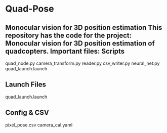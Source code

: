 # Quad-Pose
Monocular vision for 3D position estimation
This repository has the code for the project: Monocular vision for 3D position estimation of quadcopters.
Important files:
Scripts
----------
  quad_node.py
  camera_transform.py
  reader.py
  csv_writer.py
  neural_net.py
  quad_launch.launch

Launch Files
-------------
  quad_launch.launch
  
Config & CSV
------
  pixel_pose.csv
  camera_cal.yaml
  
  
